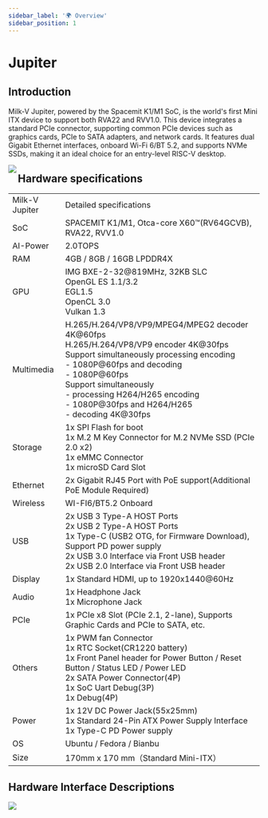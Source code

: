 ```yaml
---
sidebar_label: '🌍 Overview'
sidebar_position: 1
---
```


# Jupiter

## Introduction

Milk-V Jupiter, powered by the Spacemit K1/M1 SoC, is the world's first Mini ITX device to support both RVA22 and RVV1.0. This device integrates a standard PCIe connector, supporting common PCIe devices such as graphics cards, PCIe to SATA adapters, and network cards. It features dual Gigabit Ethernet interfaces, onboard Wi-Fi 6/BT 5.2, and supports NVMe SSDs, making it an ideal choice for an entry-level RISC-V desktop.

<Image src='/docs/jupiter/jupiter-overview.webp' maxWidth='100%' align='left' />

## Hardware specifications

<table>
    <tr>
        <td>Milk-V Jupiter</td>
        <td>Detailed specifications</td>
    </tr>
    <tr>
        <td>SoC</td>
        <td>SPACEMIT K1/M1, Otca-core X60™(RV64GCVB), RVA22, RVV1.0</td>
    </tr>
    <tr>
        <td>AI-Power</td>
        <td>2.0TOPS</td>
    </tr>
    <tr>
        <td>RAM</td>
        <td>4GB / 8GB / 16GB LPDDR4X</td>
    </tr>
    <tr>
        <td>GPU</td>
        <td>IMG BXE-2-32@819MHz, 32KB SLC <br/> OpenGL ES 1.1/3.2 <br/> EGL1.5 <br/> OpenCL 3.0 <br/> Vulkan 1.3</td>
    </tr>
    <tr>
        <td>Multimedia</td>
        <td>H.265/H.264/VP8/VP9/MPEG4/MPEG2 decoder 4K@60fps <br/> H.265/H.264/VP8/VP9 encoder 4K@30fps <br/> Support simultaneously processing encoding <br/> - 1080P@60fps and decoding <br/> - 1080P@60fps <br/> Support simultaneously <br/> - processing H264/H265 encoding <br/> - 1080P@30fps and H264/H265 <br/> - decoding 4K@30fps</td>
    </tr>
    <tr>
        <td>Storage</td>
        <td>1x SPI Flash for boot <br/> 1x M.2 M Key Connector for M.2 NVMe SSD (PCIe 2.0 x2) <br/> 1x eMMC Connector <br/> 1x microSD Card Slot</td>
    </tr>
    <tr>
        <td>Ethernet</td>
        <td>2x Gigabit RJ45 Port with PoE support(Additional PoE Module Required)</td>
    </tr>
    <tr>
        <td>Wireless</td>
        <td>WI-FI6/BT5.2 Onboard</td>
    </tr>
    <tr>
        <td>USB</td>
        <td>2x USB 3 Type-A HOST Ports <br/> 2x USB 2 Type-A HOST Ports <br/> 1x Type-C (USB2 OTG, for Firmware Download), Support PD power supply <br/> 2x USB 3.0 Interface via Front USB header <br/> 2x USB 2.0 Interface via Front USB header</td>
    </tr>
    <tr>
        <td>Display</td>
        <td>1x Standard HDMI, up to 1920x1440@60Hz</td>
    </tr>
    <tr>
        <td>Audio</td>
        <td>1x Headphone Jack <br/> 1x Microphone Jack</td>
    </tr>
    <tr>
        <td>PCIe</td>
        <td>1x PCIe x8 Slot (PCIe 2.1, 2-lane), Supports Graphic Cards and PCIe to SATA, etc.</td>
    </tr>
    <tr>
        <td>Others</td>
        <td>1x PWM fan Connector <br/> 1x RTC Socket(CR1220 battery) <br/> 1x Front Panel header for Power Button / Reset Button / Status LED / Power LED <br/> 2x SATA Power Connector(4P) <br/> 1x SoC Uart Debug(3P) <br/> 1x Debug(4P)</td>
    </tr>
    <tr>
        <td>Power</td>
        <td>1x 12V DC Power Jack(55x25mm) <br/> 1x Standard 24-Pin ATX Power Supply Interface <br/> 1x Type-C PD Power supply</td>
    </tr>
    <tr>
        <td>OS</td>
        <td>Ubuntu / Fedora / Bianbu</td>
    </tr>
    <tr>
        <td>Size</td>
        <td>170mm x 170 mm（Standard Mini-ITX）</td>
    </tr>
</table>

## Hardware Interface Descriptions

<Image src='/docs/jupiter/jupiter-interface.webp' maxWidth='100%' align='left' />
